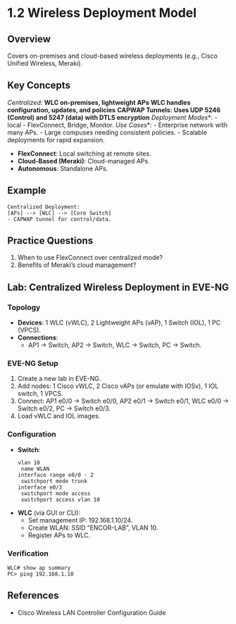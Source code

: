 # 1.2 Wireless Deployment Model

## Overview
Covers on-premises and cloud-based wireless deployments (e.g., Cisco Unified Wireless, Meraki).

## Key Concepts
*Centralized*: **WLC on-premises, lightweight APs**
               **WLC handles configuration, updates, and policies**
               **CAPWAP Tunnels: Uses UDP 5246 (Control) and 5247 (data) with DTLS encryption**
 *Deployment Modes**: - local
                           - FlexConnect, Bridge, Monitor.
 *Use Cases**: - Enterprise network with many APs.
                    - Large compuses needing consistent policies.
                    - Scalable deployments for rapid expansion.
                   
- **FlexConnect**: Local switching at remote sites.
- **Cloud-Based (Meraki)**: Cloud-managed APs.
- **Autonomous**: Standalone APs.

## Example
```text
Centralized Deployment:
[APs] --> [WLC] --> [Core Switch]
- CAPWAP tunnel for control/data.
```

## Practice Questions
1. When to use FlexConnect over centralized mode?
2. Benefits of Meraki’s cloud management?

## Lab: Centralized Wireless Deployment in EVE-NG
### Topology
- **Devices**: 1 WLC (vWLC), 2 Lightweight APs (vAP), 1 Switch (IOL), 1 PC (VPCS).
- **Connections**:
  - AP1 -> Switch, AP2 -> Switch, WLC -> Switch, PC -> Switch.

### EVE-NG Setup
1. Create a new lab in EVE-NG.
2. Add nodes: 1 Cisco vWLC, 2 Cisco vAPs (or emulate with IOSv), 1 IOL switch, 1 VPCS.
3. Connect: AP1 e0/0 -> Switch e0/0, AP2 e0/1 -> Switch e0/1, WLC e0/0 -> Switch e0/2, PC -> Switch e0/3.
4. Load vWLC and IOL images.

### Configuration
- **Switch**:
  ```text
  vlan 10
   name WLAN
  interface range e0/0 - 2
   switchport mode trunk
  interface e0/3
   switchport mode access
   switchport access vlan 10
  ```
- **WLC** (via GUI or CLI):
  - Set management IP: 192.168.1.10/24.
  - Create WLAN: SSID “ENCOR-LAB”, VLAN 10.
  - Register APs to WLC.

### Verification
```text
WLC# show ap summary
PC> ping 192.168.1.10
```

## References
- Cisco Wireless LAN Controller Configuration Guide
